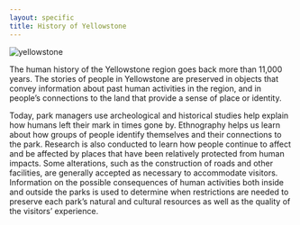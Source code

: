 ```yaml
---
layout: specific
title: History of Yellowstone
---
```


<img src="/web1-jekyll/img/yellowstone_history.jpg" alt="yellowstone" class="photo-surface">

The human history of the Yellowstone region goes back more than 11,000 years. The stories of people in Yellowstone are preserved in objects that convey information about past human activities in the region, and in people’s connections to the land that provide a sense of place or identity.

Today, park managers use archeological and historical studies help explain how humans left their mark in times gone by. Ethnography helps us learn about how groups of people identify themselves and their connections to the park. Research is also conducted to learn how people continue to affect and be affected by places that have been relatively protected from human impacts. Some alterations, such as the construction of roads and other facilities, are generally accepted as necessary to accommodate visitors. Information on the possible consequences of human activities both inside and outside the parks is used to determine when restrictions are needed to preserve each park’s natural and cultural resources as well as the quality of the visitors’ experience.
